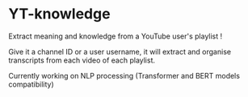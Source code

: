 # YT-knowledge
 Extract meaning and knowledge from a YouTube user's playlist !

Give it a channel ID or a user username, it will extract and organise transcripts from each video of each playlist.

Currently working on NLP processing (Transformer and BERT models compatibility)
